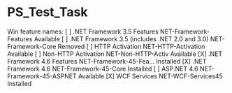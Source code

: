 # PS_Test_Task

Win feature names:
[ ] .NET Framework 3.5 Features                         NET-Framework-Features         Available
    [ ] .NET Framework 3.5 (includes .NET 2.0 and 3.0)  NET-Framework-Core               Removed
    [ ] HTTP Activation                                 NET-HTTP-Activation            Available
    [ ] Non-HTTP Activation                             NET-Non-HTTP-Activ             Available
[X] .NET Framework 4.6 Features                         NET-Framework-45-Fea...        Installed
    [X] .NET Framework 4.6                              NET-Framework-45-Core          Installed
    [ ] ASP.NET 4.6                                     NET-Framework-45-ASPNET        Available
    [X] WCF Services                                    NET-WCF-Services45             Installed
